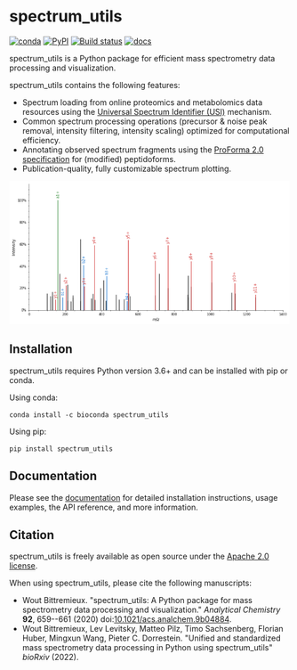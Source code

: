 # spectrum_utils

[![conda](https://img.shields.io/conda/vn/bioconda/spectrum_utils?color=green)](http://bioconda.github.io/recipes/spectrum_utils/README.html)
[![PyPI](https://img.shields.io/pypi/v/spectrum_utils?color=green)](https://pypi.org/project/spectrum_utils/)
[![Build status](https://github.com/bittremieux/spectrum_utils/workflows/tests/badge.svg)](https://github.com/bittremieux/spectrum_utils/actions?query=workflow:tests)
[![docs](https://readthedocs.org/projects/spectrum_utils/badge/?version=latest)](https://spectrum_utils.readthedocs.io/en/latest/?badge=latest)

spectrum_utils is a Python package for efficient mass spectrometry data processing and visualization.

spectrum_utils contains the following features:

- Spectrum loading from online proteomics and metabolomics data resources using the [Universal Spectrum Identifier (USI)](https://www.psidev.info/usi) mechanism.
- Common spectrum processing operations (precursor & noise peak removal, intensity filtering, intensity scaling) optimized for computational efficiency.
- Annotating observed spectrum fragments using the [ProForma 2.0 specification](https://www.psidev.info/proforma) for (modified) peptidoforms.
- Publication-quality, fully customizable spectrum plotting.

![spectrum_utils](spectrum_utils.png)

## Installation

spectrum_utils requires Python version 3.6+ and can be installed with pip or
conda.

Using conda:

    conda install -c bioconda spectrum_utils

Using pip:

    pip install spectrum_utils

## Documentation

Please see the [documentation](https://spectrum-utils.readthedocs.io/) for detailed installation instructions, usage examples, the API reference, and more information.

## Citation
 
spectrum_utils is freely available as open source under the [Apache 2.0 license](http://opensource.org/licenses/Apache-2.0).

When using spectrum_utils, please cite the following manuscripts:
 
- Wout Bittremieux. "spectrum_utils: A Python package for mass spectrometry data processing and visualization." _Analytical Chemistry_ **92**, 659--661 (2020) doi:[10.1021/acs.analchem.9b04884](https://doi.org/10.1021/acs.analchem.9b04884).
- Wout Bittremieux, Lev Levitsky, Matteo Pilz, Timo Sachsenberg, Florian Huber, Mingxun Wang, Pieter C. Dorrestein. "Unified and standardized mass spectrometry data processing in Python using spectrum_utils" _bioRxiv_ (2022).

